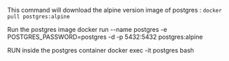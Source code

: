 
This command will download the alpine version image of postgres :
`docker pull postgres:alpine`

Run the postgres image 
docker run --name postgres -e POSTGRES_PASSWORD=postgres -d -p 5432:5432 postgres:alpine

RUN inside the postgres container
docker exec -it postgres bash
